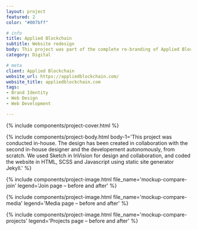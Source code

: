 ```yaml
---
layout: project
featured: 2
color: "#007bff"

# info
title: Applied Blockchain
subtitle: Website redesign
body: This project was part of the complete re-branding of Applied Blockchain, a blockchain consultancy and development startup. I was brought onboard to create from scratch what would become the company's new brand identity. And the biggest part of that project was the website rebranding.
category: Digital

# meta
client: Applied Blockchain
website_url: https://appliedblockchain.com/
website_title: appliedblockchain.com
tags:
- Brand Identity
- Web Design
- Web Development

---
```


{% include components/project-cover.html %}

{% include components/project-body.html
  body-1='This project was conducted in-house. The design has been created in collaboration with the second in-house designer and the developement autonomously, from scratch. We used Sketch in InVision for design and collaboration, and coded the website in HTML, SCSS and Javascript using static site generator Jekyll.'
%}

{% include components/project-image.html
  file_name='mockup-compare-join'
  legend='Join page – before and after'
%}

{% include components/project-image.html
  file_name='mockup-compare-media'
  legend='Media page – before and after'
%}

{% include components/project-image.html
  file_name='mockup-compare-projects'
  legend='Projects page – before and after'
%}
